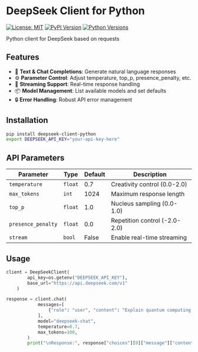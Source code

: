 # DeepSeek Client for Python

[![License: MIT](https://img.shields.io/badge/License-MIT-yellow.svg)](https://opensource.org/licenses/MIT)
[![PyPI Version](https://img.shields.io/pypi/v/deepseek-client-python)](https://pypi.org/project/deepseek-client-python/)
[![Python Versions](https://img.shields.io/pypi/pyversions/deepseek-client-python)](https://pypi.org/project/deepseek-client-python/)

Python client for DeepSeek based on requests

## Features

- 🚀 **Text & Chat Completions**: Generate natural language responses
- ⚙️ **Parameter Control**: Adjust temperature, top_p, presence_penalty, etc.
- 🌊 **Streaming Support**: Real-time response handling
- 📦 **Model Management**: List available models and set defaults
- 🔒 **Error Handling**: Robust API error management

## Installation

```bash
pip install deepseek-client-python
export DEEPSEEK_API_KEY="your-api-key-here"
```

## API Parameters

| Parameter          | Type    | Default | Description                          |
|--------------------|---------|---------|--------------------------------------|
| `temperature`      | `float` | 0.7     | Creativity control (0.0-2.0)         |
| `max_tokens`       | `int`   | 1024    | Maximum response length              |
| `top_p`            | `float` | 1.0     | Nucleus sampling (0.0-1.0)           |
| `presence_penalty` | `float` | 0.0     | Repetition control (-2.0-2.0)        |
| `stream`           | `bool`  | False   | Enable real-time streaming           |

## Usage

```python
client = DeepSeekClient(
        api_key=os.getenv("DEEPSEEK_API_KEY"), 
        base_url="https://api.deepseek.com/v1"
    )

response = client.chat(
            messages=[
                {"role": "user", "content": "Explain quantum computing in simple terms"}
            ],
            model="deepseek-chat",
            temperature=0.7,
            max_tokens=100,
        )
        print("\nResponse:", response["choices"][0]["message"]["content"])
```